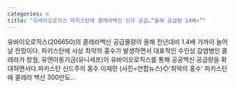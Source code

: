 ```yaml
---
categories: e
title: "유바이오로직스 파키스탄에 콜레라백신 신규 공급…“올해 공급량 14배↑”"
---
```

 유바이오로직스(206650)의 콜레라백신 공급물량이 올해 전년대비 1.4배 가까이 늘어날 전망이다. 파키스탄에 사상 최악의 홍수가 발생하면서 대표적인 수인성 감염병인 콜레라가 창궐, 유엔아동기금(유니세프)이 유바이오로직스를 통해 공공백신 공급량을 확대하면서다.파키스탄 신드주의 홍수 이재민 (사진=연합뉴스)◇‘최악의 홍수’ 파키스탄에 콜레라 백신 300만도...